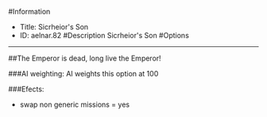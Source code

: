 #Information
 - Title: Sicrheior's Son
 - ID: aelnar.82
#Description
Sicrheior's Son
#Options

___
##The Emperor is dead, long live the Emperor!

###AI weighting:
AI weights this option at 100


###Efects:<ul><li>swap non generic missions = yes</li></ul>
